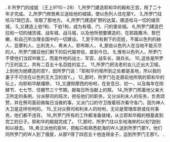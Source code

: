 . 8 
所罗门的成就 
（王上9?10－28） 
1_所罗门建造耶和华的殿和王宫，用了二十年才完成。 2_所罗门修筑希兰送给他的城镇，使以色列人住在那Y。 3_所罗门往哈马?琐巴去，攻取了那地方。 4_所罗门建造旷野的达莫，建造哈马一切的储货城， 5_又建造上伯?和、下伯?和，成为有墙、门、闩的堡垒城。 6_所罗门建造巴拉和一切的储货城、战车城、战马城，以及他所想要建造的，在耶路撒冷、黎巴嫩，和自己所治理全国中的一切建设。 7_至于所有剩下的百姓，不属以色列的赫人、亚摩利人、比利洗人、希未人、耶布斯人， 8_那些以色列人在当地不能灭尽的人，所罗门徵召他们剩下的后代服劳役，直到今日。 9_惟有以色列人，所罗门不使他们当奴W做工，而是作他的战士、军官、战车长、骑兵长。 10_这些是所罗门王的监工，共有二百五十名百姓的监工。 
11_所罗门把法老的女儿迁出大卫城，上到他为她建造的宫Y，因所罗门说：「耶和华约柜所到之处都是圣地，所以我的妻子不可住在以色列王大卫的宫Y。」 
12_那时，所罗门在走廊前他所筑的耶和华的坛上，向耶和华献燔祭， 13_又遵照摩西的吩咐，在安息日、初一，以及每年在除酵节、七七节、住棚节三个节期，献每日所当献上的祭。 14_所罗门照着他父亲大卫所定的条例，分派祭司的班次，担任他们的职务，又分派利未人的任务，负责颂赞，并在祭司面前做每日当做的事，又派门口的守卫按着班次看守各门，因为神人大卫是这样吩咐的。 15_王对众祭司和利未人的吩咐，无论是管理库房或任何事务，他们都不违背。 
16_所罗门所有的工作都准备就绪，从立耶和华殿的根基直到完工的日子。耶和华的殿就完成了。 
17_那时，所罗门往以东地海岸的以旬?迦别和以禄去。 18_希兰派他的臣W，把船只和熟悉航海的W人送到所罗门那Y。他们同所罗门的W人到了俄斐，从那Y得了四百五十他连得金子，运到所罗门王那Y。 
.